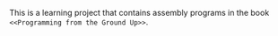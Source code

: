 This is a learning project that contains assembly programs in the book `<<Programming from the Ground Up>>`.
